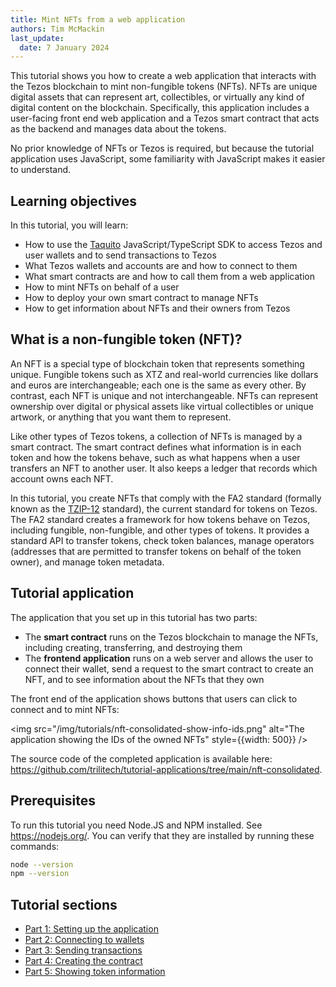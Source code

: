 ```yaml
---
title: Mint NFTs from a web application
authors: Tim McMackin
last_update:
  date: 7 January 2024
---
```


This tutorial shows you how to create a web application that interacts with the Tezos blockchain to mint non-fungible tokens (NFTs).
NFTs are unique digital assets that can represent art, collectibles, or virtually any kind of digital content on the blockchain.
Specifically, this application includes a user-facing front end web application and a Tezos smart contract that acts as the backend and manages data about the tokens.

No prior knowledge of NFTs or Tezos is required, but because the tutorial application uses JavaScript, some familiarity with JavaScript makes it easier to understand.

## Learning objectives

In this tutorial, you will learn:

- How to use the [Taquito](https://tezostaquito.io/) JavaScript/TypeScript SDK to access Tezos and user wallets and to send transactions to Tezos
- What Tezos wallets and accounts are and how to connect to them
- What smart contracts are and how to call them from a web application
- How to mint NFTs on behalf of a user
- How to deploy your own smart contract to manage NFTs
- How to get information about NFTs and their owners from Tezos

## What is a non-fungible token (NFT)?

An NFT is a special type of blockchain token that represents something unique.
Fungible tokens such as XTZ and real-world currencies like dollars and euros are interchangeable; each one is the same as every other.
By contrast, each NFT is unique and not interchangeable.
NFTs can represent ownership over digital or physical assets like virtual collectibles or unique artwork, or anything that you want them to represent.

Like other types of Tezos tokens, a collection of NFTs is managed by a smart contract.
The smart contract defines what information is in each token and how the tokens behave, such as what happens when a user transfers an NFT to another user.
It also keeps a ledger that records which account owns each NFT.

In this tutorial, you create NFTs that comply with the FA2 standard (formally known as the [TZIP-12](https://gitlab.com/tezos/tzip/-/blob/master/proposals/tzip-12/tzip-12.md) standard), the current standard for tokens on Tezos.
The FA2 standard creates a framework for how tokens behave on Tezos, including fungible, non-fungible, and other types of tokens.
It provides a standard API to transfer tokens, check token balances, manage operators (addresses that are permitted to transfer tokens on behalf of the token owner), and manage token metadata.

## Tutorial application

The application that you set up in this tutorial has two parts:

- The **smart contract** runs on the Tezos blockchain to manage the NFTs, including creating, transferring, and destroying them
- The **frontend application** runs on a web server and allows the user to connect their wallet, send a request to the smart contract to create an NFT, and to see information about the NFTs that they own

The front end of the application shows buttons that users can click to connect and to mint NFTs:

<img src="/img/tutorials/nft-consolidated-show-info-ids.png" alt="The application showing the IDs of the owned NFTs" style={{width: 500}} />

The source code of the completed application is available here: https://github.com/trilitech/tutorial-applications/tree/main/nft-consolidated.

## Prerequisites

To run this tutorial you need Node.JS and NPM installed.
See https://nodejs.org/.
You can verify that they are installed by running these commands:

   ```bash
   node --version
   npm --version
   ```

## Tutorial sections

- [Part 1: Setting up the application](/tutorials/nft-consolidated/setting-up-app)
- [Part 2: Connecting to wallets](/tutorials/nft-consolidated/connect-wallet)
- [Part 3: Sending transactions](/tutorials/nft-consolidated/send-transactions)
- [Part 4: Creating the contract](/tutorials/nft-consolidated/create-contract)
- [Part 5: Showing token information](/tutorials/nft-consolidated/show-info)
